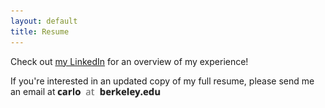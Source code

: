 ```yaml
---
layout: default
title: Resume
---
```

Check out [my LinkedIn](https://www.linkedin.com/in/carlocruz-albrecht/) for an overview of my experience!

If you're interested in an updated copy of my full resume, please send me an email at
<img style="vertical-align: middle" height="20" src="files/contact/contact1.png"/>
<img style="vertical-align: middle" height="20" src="files/contact/contact2.png"/>
<img style="vertical-align: middle" height="20" src="files/contact/contact3.png"/>